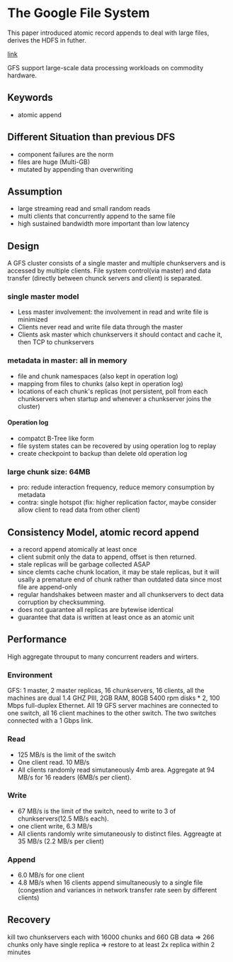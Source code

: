 # The Google File System

This paper introduced atomic record appends to deal with large files, derives the HDFS in futher.

[link](https://static.googleusercontent.com/media/research.google.com/en//archive/gfs-sosp2003.pdf)

GFS support large-scale data processing workloads on commodity hardware.

## Keywords

* atomic append

## Different Situation than previous DFS

* component failures are the norm
* files are huge (Multi-GB)
* mutated by appending than overwriting

## Assumption

* large streaming read and small random reads
* multi clients that concurrently append to the same file
* high sustained bandwidth more important than low latency

## Design

A GFS cluster consists of a single master and multiple chunkservers and is accessed by multiple clients.
 File system control(via master) and data transfer (directly between chunck servers and client) is separated.

### single master model

* Less master involvement: the involvement in read and write file is minimized
* Clients never read and write file data through the master
* Clients ask master which chunkservers it should contact and cache it, then TCP to chunkservers

### metadata in master: all in memory

* file and chunk namespaces (also kept in operation log)
* mapping from files to chunks (also kept in operation log)
* locations of each chunk's replicas (not persistent, poll from each chunkservers when startup and whenever a chunkserver joins the cluster)

#### Operation log

* compatct B-Tree like form
* file system states can be recovered by using operation log to replay
* create checkpoint to backup than delete old operation log

### large chunk size: 64MB

* pro: redude interaction frequency, reduce memory consumption by metadata
* contra: single hotspot (fix: higher replication factor, maybe consider allow client to read data from other client)

## Consistency Model, atomic record append

* a record append atomically at least once
* client submit only the data to append, offset is then returned.
* stale replicas will be garbage collected ASAP
* since clemts cache chunk location, it may be stale replicas, but it will usally a premature end of chunk rather than outdated data since most file are append-only
* regular handshakes between master and all chunkservers to dect data corruption by checksumming.
* does not guarantee all replicas are bytewise identical
* guarantee that data is written at least once as an atomic unit

## Performance
High aggregate throuput to many concurrent readers and wirters.

### Environment
GFS: 1 master, 2 master replicas, 16 chunkservers, 16 clients, all the machines are dual 1.4 GHZ PIII, 2GB RAM, 80GB 5400 rpm disks * 2, 100 Mbps full-duplex Ethernet. All 19 GFS server machines are connected to one switch, all 16 client machines to the other switch. The two switches connected with a 1 Gbps link.

### Read
* 125 MB/s is the limit of the switch
* One client read. 10 MB/s
* All clients randomly read simutaneously 4mb area. Aggregate at 94 MB/s for 16 readers (6MB/s per client).

### Write
* 67 MB/s is the limit of the switch, need to write to 3 of chunkservers(12.5 MB/s each).
* one client write, 6.3 MB/s
* All clients randomly write simutaneously to distinct files. Aggreagte at 35 MB/s (2.2 MB/s per client)

### Append
* 6.0 MB/s for one client
* 4.8 MB/s when 16 clients append simultaneously to a single file (congestion and variances in network transfer rate seen by different clients)

## Recovery
kill two chunkservers each with 16000 chunks and 660 GB data => 266 chunks only have single replica => restore to at least 2x replica within 2 minutes

